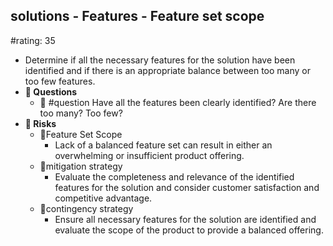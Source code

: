 ## solutions - Features - Feature set scope
#rating: 35
- Determine if all the necessary features for the solution have been identified and if there is an appropriate balance between too many or too few features.
- **💭 Questions**
  - 💭 #question Have all the features been clearly identified? Are there too many? Too few?
- **🚨 Risks**
  - 🚨Feature Set Scope
    - Lack of a balanced feature set can result in either an overwhelming or insufficient product offering.
  - 🚨mitigation strategy
    - Evaluate the completeness and relevance of the identified features for the solution and consider customer satisfaction and competitive advantage.
  - 🚨contingency strategy
    - Ensure all necessary features for the solution are identified and evaluate the scope of the product to provide a balanced offering.



